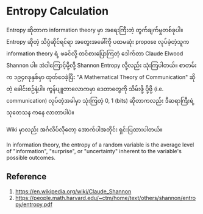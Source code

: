 # Entropy Calculation

Entropy ဆိုတာက information theory မှာ အရေးကြီးတဲ့ တွက်ချက်မှုတစ်ခုပါ။ Entropy ဆိုတဲ့ သိပ္ပံဆိုင်ရင်ရာ အတွေးအခေါ်ကို ပထမဆုံး propose လုပ်ခဲ့တဲ့သူက information theory ရဲ့ ဖခင်လို့ တင်စားပြောကြတဲ့ ဒေါက်တာ Claude Elwood Shannon ပါ။ အဲဒါကြောင့်မို့လို့ Shannon Entropy လို့လည်း သုံးကြပါတယ်။ စာတမ်းက ၁၉၄၈ခုနှစ်မှာ ထုတ်ဝေခဲ့ပြီး "A Mathematical Theory of Communication" ဆိုတဲ့ ခေါင်းစဉ်နဲ့ပါ။ ကွန်ပျူတာလောကမှာ ဒေတာတွေကို သိမ်းဖို့ ပို့ဖို့ (i.e. communication) လုပ်တဲ့အခါမှာ သုံးကြတဲ့ 0, 1 (bits) ဆိုတာကလည်း ဒီဆရာကြီးရဲ့ သုတေသန ကနေ လာတာပါပဲ။     

Wiki မှာလည်း အင်္ဂလိပ်လိုတော့ အောက်ပါအတိုင်း ရှင်းပြထားပါတယ်။  

In information theory, the entropy of a random variable is the average level of "information", "surprise", or "uncertainty" inherent to the variable's possible outcomes.  


## Reference

1. https://en.wikipedia.org/wiki/Claude_Shannon
2. https://people.math.harvard.edu/~ctm/home/text/others/shannon/entropy/entropy.pdf

